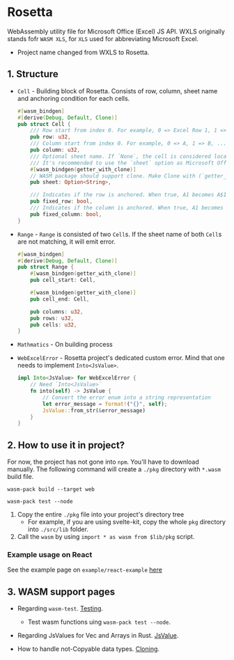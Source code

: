 # Rosetta

WebAssembly utility file for Microsoft Office (Excel) JS API. WXLS originally stands fofr `WASM XLS`, for `XLS` used for abbreviating Microsoft Excel. 

* Project name changed from WXLS to Rosetta. 

## 1. Structure

* `Cell` - Building block of Rosetta. Consists of row, column, sheet name and anchoring condition for each cells.
    ```rust
    #[wasm_bindgen]
    #[derive(Debug, Default, Clone)]
    pub struct Cell {
        /// Row start from index 0. For example, 0 => Excel Row 1, 1 => Excel Row 2,
        pub row: u32,
        /// Column start from index 0. For example, 0 => A, 1 => B, ...
        pub column: u32,
        /// Optional sheet name. If `None`, the cell is considered local.
        /// It's recommended to use the `sheet` option as Microsoft Office JS API's autofill functions may prune `None` sheet cells.
        #[wasm_bindgen(getter_with_clone)]
        // WASM package should support clone. Make Clone with (`getter_with_clone`)
        pub sheet: Option<String>,

        /// Indicates if the row is anchored. When true, A1 becomes A$1.
        pub fixed_row: bool,
        /// Indicates if the column is anchored. When true, A1 becomes $A1.
        pub fixed_column: bool,
    }
    ```

* `Range` - `Range` is consisted of two `Cell`s. If the sheet name of both `Cell`s are not matching, it will emit error.

    ```rust
    #[wasm_bindgen]
    #[derive(Debug, Default, Clone)]
    pub struct Range {
        #[wasm_bindgen(getter_with_clone)]
        pub cell_start: Cell,

        #[wasm_bindgen(getter_with_clone)]
        pub cell_end: Cell,

        pub columns: u32,
        pub rows: u32,
        pub cells: u32,
    }
    ```

* `Mathmatics` - On building process

* `WebExcelError` - Rosetta project's dedicated custom error. Mind that one needs to implement `Into<JsValue>`.
    ```rust
    impl Into<JsValue> for WebExcelError {
        // Need `Into<JsValue>`
        fn into(self) -> JsValue {
            // Convert the error enum into a string representation
            let error_message = format!("{}", self);
            JsValue::from_str(&error_message)
        }
    }

    ```

## 2. How to use it in project?

For now, the project has not gone into `npm`. You'll have to download manually. The following command will create a `./pkg` directory with `*.wasm` build file.

```console
wasm-pack build --target web
```

```console
wasm-pack test --node
```

1. Copy the entire `./pkg` file into your project's directory tree
    * For example, if you are using svelte-kit, copy the whole `pkg` directory into `./src/lib` folder. 
2. Call the `wasm` by using `import * as wasm from $lib/pkg` script.

### Example usage on React

See the example page on `example/react-example` [here]("./example/react-example")


## 3. WASM support pages

* Regarding `wasm-test`. [Testing](https://rustwasm.github.io/wasm-bindgen/wasm-bindgen-test/usage.html).
  * Test wasm functions uing `wasm-pack test --node`.

* Regarding JsValues for Vec and Arrays in Rust. [JsValue](https://docs.rs/wasm-bindgen/latest/wasm_bindgen/struct.JsValue.html#method.from_serde).

* How to handle not-Copyable data types. [Cloning](https://rustwasm.github.io/wasm-bindgen/reference/attributes/on-rust-exports/getter_with_clone.html).